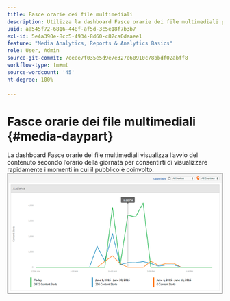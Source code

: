 ```yaml
---
title: Fasce orarie dei file multimediali
description: Utilizza la dashboard Fasce orarie dei file multimediali per visualizzare l’avvio del contenuto secondo l'orario della giornata e analizzare i momenti in cui il pubblico è coinvolto.
uuid: aa545f72-6816-448f-af5d-3c5e18f7b3b7
exl-id: 5e4a390e-8cc5-4934-8d60-c82ca0daaee1
feature: "Media Analytics, Reports & Analytics Basics"
role: User, Admin
source-git-commit: 7eeee7f035e5d9e7e327e60910c78bbdf02abff8
workflow-type: tm+mt
source-wordcount: '45'
ht-degree: 100%

---
```


# Fasce orarie dei file multimediali {#media-daypart}

La dashboard Fasce orarie dei file multimediali visualizza l’avvio del contenuto secondo l’orario della giornata per consentirti di visualizzare rapidamente i momenti in cui il pubblico è coinvolto.![](assets/video-daypart-report.png)
